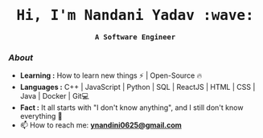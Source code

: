 <h1 align="center"><samp>
  Hi, I'm Nandani Yadav :wave: <samp>
</h1>
<p align="center">
  <samp>
  <b>A Software Engineer</b>
  </samp>
  
</p>



### <i>About</i>
 
-  **Learning :** How to learn new things :zap: | Open-Source :fire:	
-  **Languages :** C++ | JavaScript | Python | SQL | ReactJS | HTML | CSS | Java | Docker | Git💻
-  **Fact :** It all starts with "I don't know anything", and I still don't know everything 🎯
  - 📫 How to reach me:  **ynandini0625@gmail.com**



 


